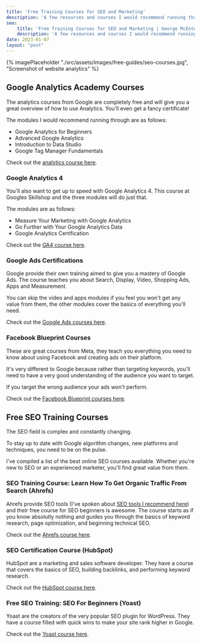 ```yaml
---
title: 'Free Training Courses for SEO and Marketing'
description: 'A few resources and courses I would recommend running through to get started with SEO, Marketing and Analytics.'
seo: 
    title: 'Free Training Courses for SEO and Marketing | George McEntegart'
    description: 'A few resources and courses I would recommend running through to get started with SEO, Marketing and Analytics.'
date: 2023-01-07
layout: "post"
---
```


{% imagePlaceholder "./src/assets/images/free-guides/seo-courses.jpg", "Screenshot of website analytics" %}

## Google Analytics Academy Courses

The analytics courses from Google are completely free and will give you a great overview of how to use Analytics. You'll even get a fancy certificate!

The modules I would recommend running through are as follows:

- Google Analytics for Beginners
- Advanced Google Analytics
- Introduction to Data Studio
- Google Tag Manager Fundamentals

Check out the [analytics course here](https://analytics.google.com/analytics/academy/).

### Google Analytics 4

You'll also want to get up to speed with Google Analytics 4. This course at Googles Skillshop and the three modules will do just that.

The modules are as follows:

- Measure Your Marketing with Google Analytics
- Go Further with Your Google Analytics Data
- Google Analytics Certification

Check out the [GA4 course here](https://skillshop.exceedlms.com/student/catalog/list?category_ids=6431-google-analytics-4).

### Google Ads Certifications

Google provide their own training aimed to give you a mastery of Google Ads. The course teaches you about Search, Display, Video, Shopping Ads, Apps and Measurement.

You can skip the video and apps modules if you feel you won't get any value from them, the other modules cover the basics of everything you'll need.

Check out the [Google Ads courses here](https://skillshop.exceedlms.com/student/catalog/list?category_ids=2844-google-ads-certifications).

### Facebook Blueprint Courses

These are great courses from Meta, they teach you everything you need to know about using Facebook and creating ads on their platform.

It's very different to Google because rather than targeting keywords, you'll need to have a very good understanding of the audience you want to target.

If you target the wrong audience your ads won't perform.

Check out the [Facebook Blueprint courses here](https://www.facebook.com/business/learn/courses).

## Free SEO Training Courses

The SEO field is complex and constantly changing.

To stay up to date with Google algorithm changes, new platforms and techniques, you need to be on the pulse.

I've compiled a list of the best online SEO courses available. Whether you're new to SEO or an experienced marketer, you'll find great value from them.

### SEO Training Course: Learn How To Get Organic Traffic From Search (Ahrefs)

Ahrefs provide SEO tools (I've spoken about [SEO tools I recommend here](/guides/recommended-tools/)) and their free course for SEO beginners is awesome. The course starts as if you know absolutly nothing and guides you through the basics of keyword research, page optimization, and beginning technical SEO.

Check out the [Ahrefs course here](https://academy.hubspot.com/courses/seo-training).

### SEO Certification Course (HubSpot)

HubSpot are a marketing and sales software developer. They have a course that covers the basics of SEO, building backlinks, and performing keyword research.

Check out the [HubSpot course here](https://ahrefs.com/academy/seo-training-course).

### Free SEO Training: SEO For Beginners (Yoast)

Yoast are the creators of the very popular SEO plugin for WordPress. They have a course filled with quick wins to make your site rank higher in Google.

Check out the [Yoast course here](https://yoast.com/academy/free-seo-training-seo-for-beginners/).
